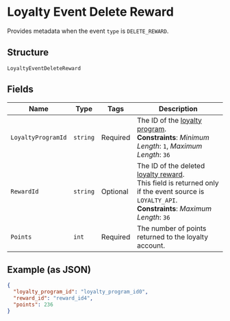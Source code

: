 
# Loyalty Event Delete Reward

Provides metadata when the event `type` is `DELETE_REWARD`.

## Structure

`LoyaltyEventDeleteReward`

## Fields

| Name | Type | Tags | Description |
|  --- | --- | --- | --- |
| `LoyaltyProgramId` | `string` | Required | The ID of the [loyalty program](/doc/models/loyalty-program.md).<br>**Constraints**: *Minimum Length*: `1`, *Maximum Length*: `36` |
| `RewardId` | `string` | Optional | The ID of the deleted [loyalty reward](/doc/models/loyalty-reward.md).<br>This field is returned only if the event source is `LOYALTY_API`.<br>**Constraints**: *Maximum Length*: `36` |
| `Points` | `int` | Required | The number of points returned to the loyalty account. |

## Example (as JSON)

```json
{
  "loyalty_program_id": "loyalty_program_id0",
  "reward_id": "reward_id4",
  "points": 236
}
```

